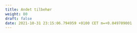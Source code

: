 ```yaml
---
title: Andet tilbehør
weight: 80
draft: false
date: 2021-10-31 23:15:06.794959 +0100 CET m=+0.049709001
---
```




